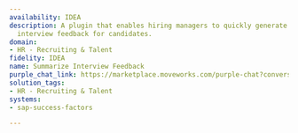 ```yaml
---
availability: IDEA
description: A plugin that enables hiring managers to quickly generate summaries of
  interview feedback for candidates.
domain:
- HR - Recruiting & Talent
fidelity: IDEA
name: Summarize Interview Feedback
purple_chat_link: https://marketplace.moveworks.com/purple-chat?conversation=%7B%22messages%22%3A%5B%7B%22role%22%3A%22user%22%2C%22parts%22%3A%5B%7B%22richText%22%3A%22I+want+to+get+interview+feedback+summary+for+a+candidate.%22%7D%5D%7D%2C%7B%22role%22%3A%22assistant%22%2C%22parts%22%3A%5B%7B%22reasoningSteps%22%3A%5B%7B%22status%22%3A%22success%22%2C%22richText%22%3A%22Identifying+intent+to+summarize+interview+feedback.%22%7D%2C%7B%22status%22%3A%22pending%22%2C%22richText%22%3A%22Awaiting+candidate+name+to+search+in+SAP+SuccessFactors.%22%7D%5D%7D%2C%7B%22richText%22%3A%22Okay%2C+I+can+help+with+that.+What+is+the+name+of+the+candidate+you%27d+like+feedback+for%3F%22%7D%5D%7D%2C%7B%22role%22%3A%22user%22%2C%22parts%22%3A%5B%7B%22richText%22%3A%22John+Smith%22%7D%5D%7D%2C%7B%22role%22%3A%22assistant%22%2C%22parts%22%3A%5B%7B%22reasoningSteps%22%3A%5B%7B%22status%22%3A%22success%22%2C%22richText%22%3A%22Extracting+candidate+name%3A+%27John+Smith%27.%22%7D%2C%7B%22status%22%3A%22success%22%2C%22richText%22%3A%22Searching+for+candidates+named+%27John+Smith%27+within+your+requisitions+in+SAP+SuccessFactors.%22%7D%2C%7B%22status%22%3A%22pending%22%2C%22richText%22%3A%22Multiple+candidates+found.+Presenting+options+for+selection.%22%7D%5D%7D%2C%7B%22richText%22%3A%22%3Cp%3EI+found+a+few+candidates+named+John+Smith.+Please+choose+one+by+typing+its+number%3A+%3C%2Fp%3E%3Cp%3E1.+%3Cstrong%3EJohn+Smith%3C%2Fstrong%3E+%28Requisition%3A+Senior+Software+Engineer%29+%3C%2Fp%3E%3Cp%3E2.+%3Cstrong%3EJohn+Holmes%3C%2Fstrong%3E+%28Requisition%3A+Product+Manager%29+%3C%2Fp%3E%3Cp%3E3.+%3Cstrong%3EJohn+Smith%3C%2Fstrong%3E+%3Cstrong%3EJR+%3C%2Fstrong%3E%28Requisition%3A+Marketing+Specialist%29%3C%2Fp%3E%22%7D%5D%7D%2C%7B%22role%22%3A%22user%22%2C%22parts%22%3A%5B%7B%22richText%22%3A%221%22%7D%5D%7D%2C%7B%22role%22%3A%22assistant%22%2C%22parts%22%3A%5B%7B%22reasoningSteps%22%3A%5B%7B%22status%22%3A%22success%22%2C%22richText%22%3A%22Selected+candidate%3A+John+Smith+%28Senior+Software+Engineer%29+based+on+selection+%271%27.%22%7D%2C%7B%22status%22%3A%22pending%22%2C%22richText%22%3A%22Retrieving+all+interview+assessment+forms+for+John+Smith+from+SAP+SuccessFactors.%22%7D%5D%7D%2C%7B%22richText%22%3A%22Got+it.+Here+is+a+summary+of+the+interview+feedback+for+%3Cb+xmlns%3D%5C%22http%3A%2F%2Fwww.w3.org%2F1999%2Fxhtml%5C%22%3EJohn+Smith%3C%2Fb%3E+for+the+Senior+Software+Engineer+requisition%3A%22%7D%2C%7B%22citations%22%3A%5B%7B%22connectorName%22%3A%22sap-successfactors%22%2C%22citationTitle%22%3A%22John+Smith+-+Senior+Software+Engineer%22%7D%5D%7D%2C%7B%22richText%22%3A%22%3Ch3+xmlns%3D%5C%22http%3A%2F%2Fwww.w3.org%2F1999%2Fxhtml%5C%22%3ECandidate+Feedback+Summary%3C%2Fh3%3E%3Cul+xmlns%3D%5C%22http%3A%2F%2Fwww.w3.org%2F1999%2Fxhtml%5C%22%3E%3Cli%3E%3Cb%3EStrengths%3A%3C%2Fb%3E+John+demonstrated+strong+technical+expertise+in+data+structures+and+algorithms%2C+with+excellent+problem-solving+skills+during+the+coding+challenge.+Interviewers+highlighted+his+ability+to+articulate+complex+technical+concepts+clearly+and+his+relevant+experience+with+distributed+systems.%3C%2Fli%3E%3Cli%3E%3Cb%3EAreas+for+Improvement%3A%3C%2Fb%3E+Some+feedback+noted+a+need+for+more+proactive+questioning+about+project+scope+during+the+system+design+interview.+There+was+also+a+minor+comment+about+slightly+less+experience+with+certain+modern+cloud+technologies+compared+to+other+candidates%2C+though+this+was+seen+as+easily+addressable.%3C%2Fli%3E%3Cli%3E%3Cb%3EEvaluator+Sentiment%3A%3C%2Fb%3E+Overall+positive.+All+interviewers+recommended+moving+forward+to+the+next+stage%2C+with+high+confidence+in+his+technical+capabilities+and+cultural+fit.%3C%2Fli%3E%3C%2Ful%3E%22%7D%5D%7D%5D%7D
solution_tags:
- HR - Recruiting & Talent
systems:
- sap-success-factors

---
```

